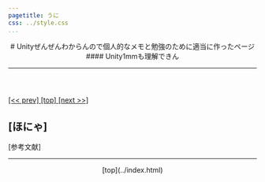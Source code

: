 ```yaml
---
pagetitle: うに
css: ../style.css
...
```


<header class = "header">
# Unityぜんぜんわからんので個人的なメモと勉強のために適当に作ったページ
#### Unity1mmも理解できん
<hr>
</header>

<div class = "content">

[ [<< prev] ](index.html)  [ [top] ](index.html)  [ [next >>] ](index.html)

## [ほにゃ]


</div><!-- cont -->

<div class = "bibitem">
[参考文献]

</div>


<footer class ="footer">
<hr>
<p align = "center"> [top](../index.html) </p>
</footer>
